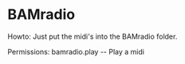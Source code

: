 BAMradio
=======
Howto:
Just put the midi's into the BAMradio folder.


Permissions:
bamradio.play -- Play a midi
